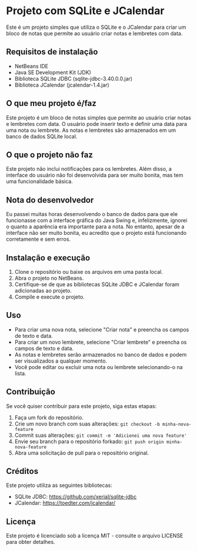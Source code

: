 # Projeto com SQLite e JCalendar

Este é um projeto simples que utiliza o SQLite e o JCalendar para criar um bloco de notas que permite ao usuário criar notas e lembretes com data.

## Requisitos de instalação

- NetBeans IDE
- Java SE Development Kit (JDK)
- Biblioteca SQLite JDBC (sqlite-jdbc-3.40.0.0.jar)
- Biblioteca JCalendar (jcalendar-1.4.jar)

## O que meu projeto é/faz

Este projeto é um bloco de notas simples que permite ao usuário criar notas e lembretes com data. O usuário pode inserir texto e definir uma data para uma nota ou lembrete. As notas e lembretes são armazenados em um banco de dados SQLite local.

## O que o projeto não faz

Este projeto não inclui notificações para os lembretes. Além disso, a interface do usuário não foi desenvolvida para ser muito bonita, mas tem uma funcionalidade básica.

## Nota do desenvolvedor

Eu passei muitas horas desenvolvendo o banco de dados para que ele funcionasse com a interface gráfica do Java Swing e, infelizmente, ignorei o quanto a aparência era importante para a nota. No entanto, apesar de a interface não ser muito bonita, eu acredito que o projeto está funcionando corretamente e sem erros.

## Instalação e execução

1. Clone o repositório ou baixe os arquivos em uma pasta local.
2. Abra o projeto no NetBeans.
3. Certifique-se de que as bibliotecas SQLite JDBC e JCalendar foram adicionadas ao projeto.
4. Compile e execute o projeto.

## Uso

- Para criar uma nova nota, selecione "Criar nota" e preencha os campos de texto e data.
- Para criar um novo lembrete, selecione "Criar lembrete" e preencha os campos de texto e data.
- As notas e lembretes serão armazenados no banco de dados e podem ser visualizados a qualquer momento.
- Você pode editar ou excluir uma nota ou lembrete selecionando-o na lista.

## Contribuição

Se você quiser contribuir para este projeto, siga estas etapas:

1. Faça um fork do repositório.
2. Crie um novo branch com suas alterações: `git checkout -b minha-nova-feature`
3. Commit suas alterações: `git commit -m 'Adicionei uma nova feature'`
4. Envie seu branch para o repositório forkado: `git push origin minha-nova-feature`
5. Abra uma solicitação de pull para o repositório original.

## Créditos

Este projeto utiliza as seguintes bibliotecas:

- SQLite JDBC: https://github.com/xerial/sqlite-jdbc
- JCalendar: https://toedter.com/jcalendar/

## Licença

Este projeto é licenciado sob a licença MIT - consulte o arquivo LICENSE para obter detalhes.
